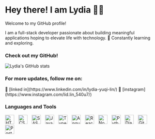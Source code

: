<h1> Hey there! I am Lydia 🤸🏻 </h1>

<p>Welcome to my GitHub profile!</p>
<p>
I am a full-stack developer passionate about building meaningful applications hoping to elevate life with technology.
🌟 Constantly learning and exploring.
</p>



<h3> Check out my GitHub! </h3>

![Lydia's GitHub stats](https://github-readme-stats.vercel.app/api?username=yuqi88&show_icons=true&theme=transparent)

<h3>For more updates, follow me on:</h3>
🥕 [linked in](https://www.linkedin.com/in/lydia-yuqi-lin/) 🥕 [instagram](https://www.instagram.com/lid.lin_540u7/)

<h3> Languages and Tools </h3>
<div>
    <img alt="HTML" width="30px" style="padding-right:10px;" src="https://cdn.jsdelivr.net/gh/devicons/devicon/icons/html5/html5-plain.svg" />
    <img alt="CSS" width="30px" style="padding-right:10px;" src="https://cdn.jsdelivr.net/gh/devicons/devicon/icons/css3/css3-plain.svg" />
    <img alt="SASS" width="30px" style="padding-right:10px;" src="https://cdn.jsdelivr.net/gh/devicons/devicon/icons/sass/sass-original.svg" />
    <img alt="JavaScript" width="30px" style="padding-right:10px;" src="https://cdn.jsdelivr.net/gh/devicons/devicon/icons/javascript/javascript-plain.svg" />
    <img alt="TypeScript" width="30px" style="padding-right:10px;" src="https://cdn.jsdelivr.net/gh/devicons/devicon/icons/typescript/typescript-plain.svg" />
    <img alt="Angular" width="30px" style="padding-right:10px;" src="https://cdn.jsdelivr.net/gh/devicons/devicon/icons/angularjs/angularjs-plain.svg" />
    <img alt="React" width="30px" style="padding-right:10px;" src="https://cdn.jsdelivr.net/gh/devicons/devicon/icons/react/react-original.svg" />
    <img alt="NodeJS" width="30px" style="padding-right:10px;" src="https://cdn.jsdelivr.net/gh/devicons/devicon/icons/nodejs/nodejs-original.svg" />
    <img alt="Python" width="30px" style="padding-right:10px;" src="https://cdn.jsdelivr.net/gh/devicons/devicon/icons/python/python-plain.svg" />
    <img alt="Django" width="30px" style="padding-right:10px;" src="https://cdn.jsdelivr.net/gh/devicons/devicon/icons/django/django-plain.svg" />
    <img alt="Git" width="30px" style="padding-right:10px;" src="https://cdn.jsdelivr.net/gh/devicons/devicon/icons/git/git-original.svg" />
    <img alt="PostgreSQL" width="30px" style="padding-right:10px;" src="https://cdn.jsdelivr.net/gh/devicons/devicon/icons/postgresql/postgresql-original-wordmark.svg" />
</div>



